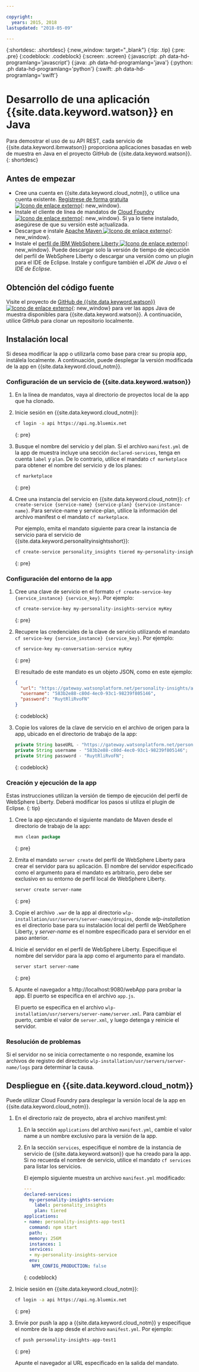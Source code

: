 ```yaml
---

copyright:
  years: 2015, 2018
lastupdated: "2018-05-09"

---
```


{:shortdesc: .shortdesc}
{:new_window: target="_blank"}
{:tip: .tip}
{:pre: .pre}
{:codeblock: .codeblock}
{:screen: .screen}
{:javascript: .ph data-hd-programlang='javascript'}
{:java: .ph data-hd-programlang='java'}
{:python: .ph data-hd-programlang='python'}
{:swift: .ph data-hd-programlang='swift'}

# Desarrollo de una aplicación {{site.data.keyword.watson}} en Java

Para demostrar el uso de su API REST, cada servicio de {{site.data.keyword.ibmwatson}} proporciona aplicaciones basadas en web de muestra en Java en el proyecto GitHub de {{site.data.keyword.watson}}.
{: shortdesc}

## Antes de empezar

- Cree una cuenta en {{site.data.keyword.cloud_notm}}, o utilice una cuenta existente. [Regístrese de forma gratuita ![Icono de enlace externo](../../icons/launch-glyph.svg "Icono de enlace externo")](https://console.{DomainName}/registration/?target=/catalog/%3fcategory=watson){: new_window}. 
- Instale el cliente de línea de mandatos de [Cloud Foundry ![Icono de enlace externo](../../icons/launch-glyph.svg "Icono de enlace externo")](https://github.com/cloudfoundry/cli#downloads){: new_window}. Si ya lo tiene instalado, asegúrese de que su versión esté actualizada.
- Descargue e instale [Apache Maven ![Icono de enlace externo](../../icons/launch-glyph.svg "Icono de enlace externo")](https://maven.apache.org/download.cgi){: new_window}.
- Instale el [perfil de IBM WebSphere Liberty ![Icono de enlace externo](../../icons/launch-glyph.svg "Icono de enlace externo")](https://developer.ibm.com/wasdev/downloads/){: new_window}. Puede descargar solo la versión de tiempo de ejecución del perfil de WebSphere Liberty o descargar una versión como un plugin para el IDE de Eclipse. Instale y configure también el *JDK de Java* o el *IDE de Eclipse*.

## Obtención del código fuente
Visite el proyecto de [GitHub de {{site.data.keyword.watson}} ![Icono de enlace externo](../../icons/launch-glyph.svg "Icono de enlace externo")](https://github.com/watson-developer-cloud){: new_window} para ver las apps Java de muestra disponibles para {{site.data.keyword.watson}}. A continuación, utilice GitHub para clonar un repositorio localmente.

## Instalación local
Si desea modificar la app o utilizarla como base para crear su propia app, instálela localmente. A continuación, puede desplegar la versión modificada de la app en {{site.data.keyword.cloud_notm}}.

### Configuración de un servicio de {{site.data.keyword.watson}}

1.  En la línea de mandatos, vaya al directorio de proyectos local de la app que ha clonado.
1.  Inicie sesión en {{site.data.keyword.cloud_notm}}:

    ```bash
    cf login -a api https://api.ng.bluemix.net
    ```
    {: pre}

1.  Busque el nombre del servicio y del plan. Si el archivo `manifest.yml` de la app de muestra incluye una sección `declared-services`, tenga en cuenta `label` y `plan`. De lo contrario, utilice el mandato `cf marketplace` para obtener el nombre del servicio y de los planes:

    ```bash
    cf marketplace
    ```
    {: pre}

1.  Cree una instancia del servicio en {{site.data.keyword.cloud_notm}}: `cf create-service {service-name} {service-plan} {service-instance-name}`. Para service-name y service-plan, utilice la información del archivo manifest o el mandato `cf marketplace`.

    Por ejemplo, emita el mandato siguiente para crear la instancia de servicio para el servicio de {{site.data.keyword.personalityinsightsshort}}:

    ```bash
    cf create-service personality_insights tiered my-personality-insights-service
    ```
    {: pre}

### Configuración del entorno de la app

1.  Cree una clave de servicio en el formato `cf create-service-key {service_instance} {service_key}`. Por ejemplo:

    ```bash
    cf create-service-key my-personality-insights-service myKey
    ```
    {: pre}

1.  Recupere las credenciales de la clave de servicio utilizando el mandato `cf service-key {service_instance} {service_key}`. Por ejemplo:

    ```bash
    cf service-key my-conversation-service myKey
    ```
    {: pre}

    El resultado de este mandato es un objeto JSON, como en este ejemplo:

    ```json
    {
      "url": "https://gateway.watsonplatform.net/personality-insights/api",
      "username": "583b2e88-c80d-4ec0-93c1-98239f805146",
      "password": "RuytRliRvoFN"
    }

    ```
    {: codeblock}
1.  Copie los valores de la clave de servicio en el archivo de origen para la app, ubicado en el directorio de trabajo de la app:

    ```java
    private String baseURL - "https://gateway.watsonplatform.net/personality-insights/api";
    private String username - "583b2e88-c80d-4ec0-93c1-98239f805146";
    private String password - "RuytRliRvoFN";
    ```
    {: codeblock}

### Creación y ejecución de la app

Estas instrucciones utilizan la versión de tiempo de ejecución del perfil de WebSphere Liberty. Deberá modificar los pasos si utiliza el plugin de Eclipse.
{: tip}

1.  Cree la app ejecutando el siguiente mandato de Maven desde el directorio de trabajo de la app:

    ```java
    mvn clean package
    ```
    {: pre}

1.  Emita el mandato `server create` del perfil de WebSphere Liberty para crear el servidor para su aplicación. El nombre del servidor especificado como el argumento para el mandato es arbitrario, pero debe ser exclusivo en su entorno de perfil local de WebSphere Liberty.

    ```bash
    server create server-name
    ```
    {: pre}

1.  Copie el archivo `.war` de la app al directorio `wlp-installation/usr/servers/server-name/dropins`, donde *wlp-installation* es el directorio base para su instalación local del perfil de WebSphere Liberty, y *server-name* es el nombre especificado para el servidor en el paso anterior.
1.  Inicie el servidor en el perfil de WebSphere Liberty. Especifique el nombre del servidor para la app como el argumento para el mandato.

    ```bash
    server start server-name
    ```
    {: pre}

1.  Apunte el navegador a http://localhost:9080/webApp para probar la app. El puerto se especifica en el archivo `app.js`.

    El puerto se especifica en el archivo `wlp-installation/usr/servers/server-name/server.xml`. Para cambiar el puerto, cambie el valor de `server.xml`, y luego detenga y reinicie el servidor.

### Resolución de problemas

Si el servidor no se inicia correctamente o no responde, examine los archivos de registro del directorio `wlp-installation/usr/servers/server-name/logs` para determinar la causa.

## Despliegue en {{site.data.keyword.cloud_notm}}

Puede utilizar Cloud Foundry para desplegar la versión local de la app en {{site.data.keyword.cloud_notm}}.

1.  En el directorio raíz de proyecto, abra el archivo manifest.yml:
    1. En la sección `applications` del archivo `manifest.yml`, cambie el valor name a un nombre exclusivo para la versión de la app.
    1. En la sección `services`, especifique el nombre de la instancia de servicio de {{site.data.keyword.watson}} que ha creado para la app. Si no recuerda el nombre de servicio, utilice el mandato `cf services` para listar los servicios.

        El ejemplo siguiente muestra un archivo `manifest.yml` modificado:

        ```yml
        ---
        declared-services:
          my-personality-insights-service:
            label: personality_insights
            plan: tiered
        applications:
        - name: personality-insights-app-test1
          command: npm start
          path: .
          memory: 256M
          instances: 1
          services:
          - my-personality-insights-service
          env:
           NPM_CONFIG_PRODUCTION: false
        ```
        {: codeblock}

1.  Inicie sesión en {{site.data.keyword.cloud_notm}}:

    ```bash
    cf login -a api https://api.ng.bluemix.net
    ```
    {: pre}

1.  Envíe por push la app a {{site.data.keyword.cloud_notm}} y especifique el nombre de la app desde el archivo `manifest.yml`. Por ejemplo:

    ```bash
    cf push personality-insights-app-test1
    ```
    {: pre}

    Apunte el navegador al URL especificado en la salida del mandato.
